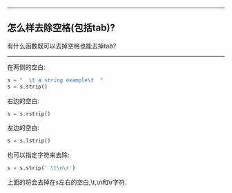 ***

## 怎么样去除空格(包括tab)?

有什么函数既可以去掉空格也能去掉tab?

***

在两侧的空白:

```python
s = "  \t a string example\t  "
s = s.strip()
```

右边的空白:

```python
s = s.rstrip()
```

左边的空白:

```python
s = s.lstrip()
```

也可以指定字符来去除:

```python
s = s.strip(' \t\n\r')
```

上面的将会去掉在`s`左右的空白,\t,\n和\r字符.